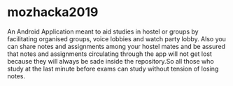 # mozhacka2019
An Android Application meant to aid studies in hostel or groups by facilitating organised groups, voice lobbies and watch party lobby.
Also you can share notes and assignments among your hostel mates and be assured that notes and assignments circulating through the app
will not get lost because they will always be sade inside the repository.So all those who study at the last minute before exams can study without tension of losing notes.
